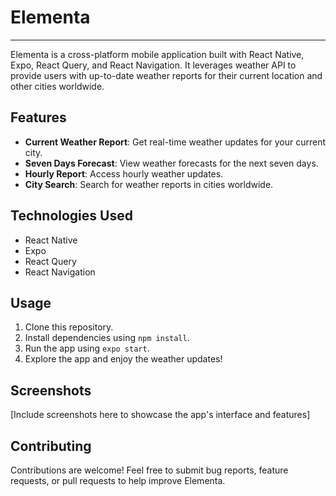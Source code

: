 # Elementa

---

Elementa is a cross-platform mobile application built with React Native, Expo, React Query, and React Navigation. It leverages weather API to provide users with up-to-date weather reports for their current location and other cities worldwide.

## Features

- **Current Weather Report**: Get real-time weather updates for your current city.
- **Seven Days Forecast**: View weather forecasts for the next seven days.
- **Hourly Report**: Access hourly weather updates.
- **City Search**: Search for weather reports in cities worldwide.

## Technologies Used

- React Native
- Expo
- React Query
- React Navigation

## Usage

1. Clone this repository.
2. Install dependencies using `npm install`.
3. Run the app using `expo start`.
4. Explore the app and enjoy the weather updates!

## Screenshots

[Include screenshots here to showcase the app's interface and features]

## Contributing

Contributions are welcome! Feel free to submit bug reports, feature requests, or pull requests to help improve Elementa.


